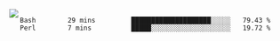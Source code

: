 

<a href="https://github.com/anuraghazra/github-readme-stats">
  <img align="left" src="https://github-readme-stats.vercel.app/api?username=kfly8&count_private=true&show_icons=true&theme=calm" />
</a>


<!--START_SECTION:waka-->
```text
Bash        29 mins         ████████████████████░░░░░   79.43 % 
Perl        7 mins          █████░░░░░░░░░░░░░░░░░░░░   19.72 % 
```
<!--END_SECTION:waka-->
